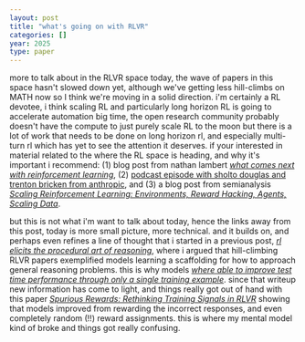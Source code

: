 ```yaml
---
layout: post
title: "what's going on with RLVR"
categories: []
year: 2025
type: paper
---
```


more to talk about in the RLVR space today, the wave of papers in this space hasn't slowed down yet, although we've getting less hill-climbs on MATH now so I think we're moving in a solid direction. i'm certainly a RL devotee, i think scaling RL and particularly long horizon RL is going to accelerate automation big time, the open research community probably doesn't have the compute to just purely scale RL to the moon but there is a lot of work that needs to be done on long horizon rl, and especially multi-turn rl which has yet to see the attention it deserves. if your interested in material related to the where the RL space is heading, and why it's important i recommend: (1) blog post from nathan lambert [*what comes next with reinforcement learning*](https://www.interconnects.ai/p/what-comes-next-with-reinforcement), (2) [podcast episode with sholto douglas and trenton bricken from anthropic](https://www.youtube.com/watch?v=64lXQP6cs5M), and (3) a blog post from semianalysis [*Scaling Reinforcement Learning: Environments, Reward Hacking, Agents, Scaling Data*](https://semianalysis.com/2025/06/08/scaling-reinforcement-learning-environments-reward-hacking-agents-scaling-data/). 

but this is not what i'm want to talk about today, hence the links away from this post, today is more small picture, more technical. and it builds on, and perhaps even refines a line of thought that i started in a previous post, [*rl elicits the procedural art of reasoning*](/blog/2025-05-15-rlreasoning.md), where i argued that hill-climbing RLVR papers exemplified models learning a scaffolding for how to approach general reasoning problems. this is why models [*where able to improve test time performance through only a single training example*](https://arxiv.org/pdf/2504.20571). since that writeup new information has come to light, and things really got out of hand with this paper [*Spurious Rewards: Rethinking Training Signals in RLVR*](https://github.com/ruixin31/Rethink_RLVR/blob/main/paper/rethink-rlvr.pdf) showing that models improved from rewarding the incorrect responses, and even completely random (!!) reward assignments. this is where my mental model kind of broke and things got really confusing. 
